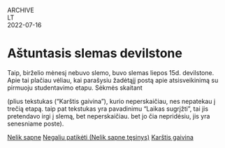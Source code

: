 ARCHIVE  
LT  
2022-07-16

# Aštuntasis slemas devilstone

Taip, birželio mėnesį nebuvo slemo, buvo slemas liepos 15d. devilstone. Apie tai plačiau vėliau, kai parašysiu žadėtąjį postą apie atsisveikinimą su pirmuoju studentavimo etapu. Sėkmės skaitant

(plius tekstukas (“Karštis gaivina”), kurio neperskaičiau, nes nepatekau į trečią etapą. taip pat tekstukas yra pavadinimu “Laikas sugrįžti”, tai jis pretendavo irgi į slemą, bet neperskaičiau. bet jo čia nepridėsiu, jis yra senesniame poste).

[Nelik sapne](https://www.npw.lt/assets/readings/slam/12.pdf)
[Negaliu patikėti (Nelik sapne tęsinys)](https://www.npw.lt/assets/readings/slam/13.pdf)
[Karštis gaivina](https://www.npw.lt/assets/readings/slam/16.pdf)
